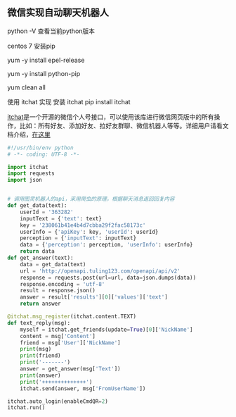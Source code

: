 ## 微信实现自动聊天机器人

python  -V 查看当前python版本 

centos 7 安装pip

yum -y install epel-release

yum -y install python-pip

yum clean all

使用 itchat 实现 安装 itchat   pip install itchat

[itchat](https://itchat.readthedocs.io/zh/latest/)是一个开源的微信个人号接口，可以使用该库进行微信网页版中的所有操作，比如：所有好友、添加好友、拉好友群聊、微信机器人等等。详细用户请看文档介绍，[在这里](https://itchat.readthedocs.io/zh/latest/)

```python
#!/usr/bin/env python
# -*- coding: UTF-8 -*-

import itchat
import requests
import json


# 调用图灵机器人的api，采用爬虫的原理，根据聊天消息返回回复内容
def get_data(text):
    userId = '363282'
    inputText = {'text': text}
    key = '238061b41e4b4d7cbba29f2fac58173c'
    userInfo = {'apiKey': key, 'userId': userId}
    perception = {'inputText': inputText}
    data = {'perception': perception, 'userInfo': userInfo}
    return data
def get_answer(text):
    data = get_data(text)
    url = 'http://openapi.tuling123.com/openapi/api/v2'
    response = requests.post(url=url, data=json.dumps(data))
    response.encoding = 'utf-8'
    result = response.json()
    answer = result['results'][0]['values']['text']
    return answer

@itchat.msg_register(itchat.content.TEXT)
def text_reply(msg):
    myself = itchat.get_friends(update=True)[0]['NickName']
    content = msg['Content']
    friend = msg['User']['NickName']
    print(msg)
    print(friend)
    print('-------')
    answer = get_answer(msg['Text'])
    print(answer)
    print('++++++++++++++')
    itchat.send(answer, msg['FromUserName'])

itchat.auto_login(enableCmdQR=2)
itchat.run()

```

